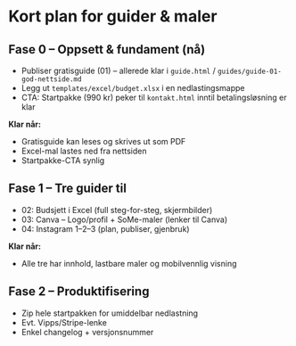 # Kort plan for guider & maler

## Fase 0 – Oppsett & fundament (nå)
- Publiser gratisguide (01) – allerede klar i `guide.html` / `guides/guide-01-god-nettside.md`
- Legg ut `templates/excel/budget.xlsx` i en nedlastingsmappe
- CTA: Startpakke (990 kr) peker til `kontakt.html` inntil betalingsløsning er klar

**Klar når:**
- Gratisguide kan leses og skrives ut som PDF
- Excel-mal lastes ned fra nettsiden
- Startpakke-CTA synlig

## Fase 1 – Tre guider til
- 02: Budsjett i Excel (full steg-for-steg, skjermbilder)
- 03: Canva – Logo/profil + SoMe-maler (lenker til Canva)
- 04: Instagram 1–2–3 (plan, publiser, gjenbruk)

**Klar når:**
- Alle tre har innhold, lastbare maler og mobilvennlig visning

## Fase 2 – Produktifisering
- Zip hele startpakken for umiddelbar nedlastning
- Evt. Vipps/Stripe-lenke
- Enkel changelog + versjonsnummer

